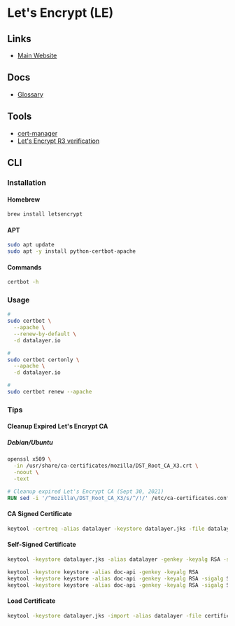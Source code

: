 # Let's Encrypt (LE)

<!--
https://letsencrypt.org/certificates/
https://letsencrypt.org/docs/dst-root-ca-x3-expiration-september-2021/
https://scotthelme.co.uk/lets-encrypt-old-root-expiration/
https://medium.com/geekculture/will-you-be-impacted-by-letsencrypt-dst-root-ca-x3-expiration-d54a018df257

Let’s Encrypt show email status usage
-->

## Links

- [Main Website](https://letsencrypt.org)

## Docs

- [Glossary](https://letsencrypt.org/docs/glossary/)

## Tools

- [cert-manager](/cert-manager/README.md)
- [Let's Encrypt R3 verification](https://verify-letsencryptr3.dnsimple.tools/)

## CLI

### Installation

#### Homebrew

```sh
brew install letsencrypt
```

#### APT

```sh
sudo apt update
sudo apt -y install python-certbot-apache
```

#### Commands

```sh
certbot -h
```

### Usage

```sh
#
sudo certbot \
  --apache \
  --renew-by-default \
  -d datalayer.io

#
sudo certbot certonly \
  --apache \
  -d datalayer.io

#
sudo certbot renew --apache
```

<!--
certbot certonly \
  --dry-run \
  -n \
  --dns-route53 \
  --agree-tos \
  --csr "<path to my CSR>" \
  --register-unsafely-without-email \
  --no-eff-email \
  --dns-route53-propagation-seconds 300 \
  --cert-path "<path to store the issued X.509 Leaf Certificate>" \
  --key-path "<path to store the private key>" \
  --fullchain-path "<path to store the issued X.509 Leaf Certificate and the chain of intermediate and CA Certificates as a bundle>" \
  --chain-path "<path to store the chain of intermediate and CA Certificates as a bundle minus the actual issued X.509 Leaf Certificate>" \
  -d sub.domain.tld

certbot certonly \
  --- same as above ---
  --duplicate \
  --force-renewal \
  -d sub.domain.tld
-->

<!-- ```sh
SHELL=/bin/sh
PATH=/usr/local/sbin:/usr/local/bin:/sbin:/bin:/usr/sbin:/usr/bin

0 */12 * * * root certbot -q renew --apache
``` -->

<!--
sudo certbot renew --force-renew --preferred-chain "DST Root CA X3"
15 0 * * * /usr/bin/certbot renew --preferred-chain "DST Root CA X3"
-->

### Tips

#### Cleanup Expired Let's Encrypt CA

##### Debian/Ubuntu

```sh
openssl x509 \
  -in /usr/share/ca-certificates/mozilla/DST_Root_CA_X3.crt \
  -noout \
  -text
```

```Dockerfile
# Cleanup expired Let's Encrypt CA (Sept 30, 2021)
RUN sed -i '/^mozilla\/DST_Root_CA_X3/s/^/!/' /etc/ca-certificates.conf && update-ca-certificates -f
```

#### CA Signed Certificate

```sh
keytool -certreq -alias datalayer -keystore datalayer.jks -file datalayer.csr
```

#### Self-Signed Certificate

```sh
keytool -keystore datalayer.jks -alias datalayer -genkey -keyalg RSA -sigalg SHA256withRSA -validity 365
```

```sh
keytool -keystore keystore -alias doc-api -genkey -keyalg RSA
keytool -keystore keystore -alias doc-api -genkey -keyalg RSA -sigalg SHA256withRSA
keytool -keystore keystore -alias doc-api -genkey -keyalg RSA -sigalg SHA256withRSA -ext 'SAN=dns:doc.datalayer.io,dns:*.datalayer.io'
```

#### Load Certificate

```sh
keytool -keystore datalayer.jks -import -alias datalayer -file certificate.crt -trustcacerts
```

<!-- #### Caddy Configuration

```sh
# Homebrew
cat << EOF > /usr/local/etc/Caddyfile
:80 {
  root /var/www/html

  fastcgi / 127.0.0.1:9000 php {
    index index.php
  }

  gzip

  tls admin@example.com
}
EOF
```

```sh
# Homebrew
brew services restart caddy
``` -->

